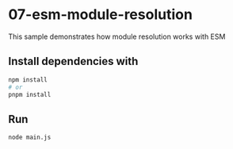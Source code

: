 # 07-esm-module-resolution

This sample demonstrates how module resolution works with ESM

## Install dependencies with

```bash
npm install
# or
pnpm install
```

## Run

```bash
node main.js
```